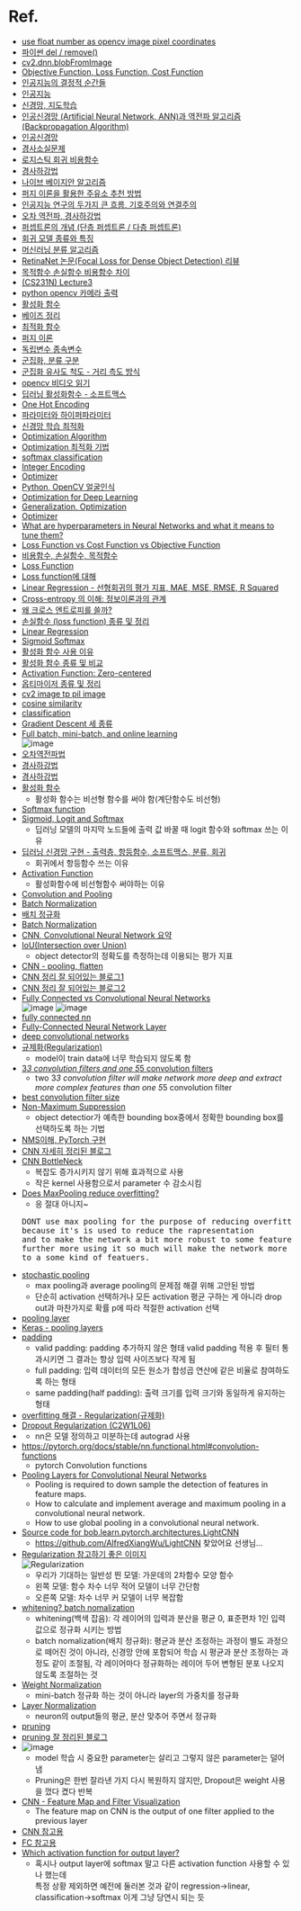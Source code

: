 Ref.
===

- [use float number as opencv image pixel coordinates](https://stackoverflow.com/questions/58991754/how-to-use-float-number-as-opencv-image-pixel-coordinates)  
- [파이썬 del / remove()](https://ooyoung.tistory.com/49)
- [cv2.dnn.blobFromImage](https://www.inflearn.com/questions/29011)
- [Objective Function, Loss Function, Cost Function](https://ganghee-lee.tistory.com/28)
- [인공지능의 결정적 순간들](https://www.letr.ai/explore/story-20211105-1)
- [인공지능](https://gracefulprograming.tistory.com/99)
- [신경망, 지도학습](https://damio.tistory.com/1?category=1172751)
- [인공신경망 (Artificial Neural Network, ANN)과 역전파 알고리즘 (Backpropagation Algorithm)](https://untitledtblog.tistory.com/141)
- [인공신경망](https://brunch.co.kr/@gdhan/6)
- [경사소실문제](http://cbjsena.blogspot.com/2018/12/blog-post_25.html)
- [로지스틱 회귀 비용함수](https://damio.tistory.com/6)
- [경사하강법](https://damio.tistory.com/7)
- [나이브 베이지안 알고리즘](https://namu.wiki/w/%EB%82%98%EC%9D%B4%EB%B8%8C%20%EB%B2%A0%EC%9D%B4%EC%A7%80%EC%95%88%20%EC%95%8C%EA%B3%A0%EB%A6%AC%EC%A6%98)
- [퍼지 이론을 활용한 주유소 추천 방법](https://www.mrlatte.net/blog/2019/12/29/gas-station-recommendation-method-using-fuzzy.html)  
- [인공지능 연구의 두가지 큰 흐름, 기호주의와 연결주의](https://6u2ni.tistory.com/36)  
- [오차 역전파, 경사하강법](https://sacko.tistory.com/19)  
- [퍼셉트론의 개념 (단층 퍼셉트론 / 다층 퍼셉트론)](https://0-sunny.tistory.com/72)  
- [회귀 모델 종류와 특징](https://brunch.co.kr/@gimmesilver/38)  
- [머신러닝 분류 알고리즘](https://iphoong.tistory.com/6)  
- [RetinaNet 논문(Focal Loss for Dense Object Detection) 리뷰](https://herbwood.tistory.com/19)  
- [목적함수 손실함수 비용함수 차이](https://velog.io/@eunice123/%EB%AA%A9%EC%A0%81%ED%95%A8%EC%88%98-%EC%86%90%EC%8B%A4%ED%95%A8%EC%88%98-%EB%B9%84%EC%9A%A9%ED%95%A8%EC%88%98-%EC%B0%A8%EC%9D%B4)  
- [(CS231N) Lecture3](https://sangminwoo.github.io/2019-02-13-cs231n-lecture3/)  
- [python opencv 카메라 출력](https://076923.github.io/posts/Python-opencv-2/)  
- [활성화 함수](https://blog.naver.com/jaeyoon_95/222300238922)  
- [베이즈 정리](https://angeloyeo.github.io/2020/01/09/Bayes_rule.html)  
- [최적화 함수](https://blog.naver.com/jaeyoon_95/222309856345)  
- [퍼지 이론](https://happy8earth.tistory.com/501)  
- [독립변수 종속변수](https://jesuisjavert.github.io/2021/01/06/machinelearning-python3/)  
- [군집화, 분류 구분](https://jjeongil.tistory.com/389)  
- [군집화 유사도 척도 - 거리 측도 방식](https://yu1moo.tistory.com/entry/%EA%B5%B0%EC%A7%91%ED%99%94-Clustering)  
- [opencv 비디오 읽기](https://zzsza.github.io/data/2018/01/23/opencv-1/)  
- [딥러닝 활성화함수 - 소프트맥스](https://gooopy.tistory.com/53)  
- [One Hot Encoding](https://wikidocs.net/22647)  
- [파라미터와 하이퍼파라미터](https://bkshin.tistory.com/entry/%EB%A8%B8%EC%8B%A0%EB%9F%AC%EB%8B%9D-13-%ED%8C%8C%EB%9D%BC%EB%AF%B8%ED%84%B0Parameter%EC%99%80-%ED%95%98%EC%9D%B4%ED%8D%BC-%ED%8C%8C%EB%9D%BC%EB%AF%B8%ED%84%B0Hyper-parameter)  
- [신경망 학습 최적화](https://sacko.tistory.com/42)  
- [Optimization Algorithm](https://velog.io/@minjung-s/Optimization-Algorithm)  
- [Optimization 최적화 기법](https://my-coding-footprints.tistory.com/101)  
- [softmax classification](https://at0z.tistory.com/31)  
- [Integer Encoding](https://velog.io/@ganta/%EC%A0%95%EC%88%98-%EC%9D%B8%EC%BD%94%EB%94%A9Integer-Encoding)  
- [Optimizer](https://gomguard.tistory.com/187)  
- [Python, OpenCV 얼굴인식](https://velog.io/@sidcode/Python-OpenCV-%EC%96%BC%EA%B5%B4%EC%9D%B8%EC%8B%9D)  
- [Optimization for Deep Learning](https://sonsnotation.blogspot.com/2020/11/6-optimization-for-deep-learning.html)  
- [Generalization, Optimization](https://yongku.tistory.com/entry/%EB%94%A5%EB%9F%AC%EB%8B%9D%EA%B3%BC-%EB%A8%B8%EC%8B%A0%EB%9F%AC%EB%8B%9D-%EC%9D%BC%EB%B0%98%ED%99%94Generalization%EC%99%80-%EC%B5%9C%EC%A0%81%ED%99%94Optimization)  
- [Optimizer](https://heeya-stupidbutstudying.tistory.com/37)  
- [What are hyperparameters in Neural Networks and what it means to tune them?](https://www.quora.com/What-are-hyperparameters-in-Neural-Networks-and-what-it-means-to-tune-them)  
- [Loss Function vs Cost Function vs Objective Function](https://ggodong.tistory.com/15)  
- [비용함수, 손실함수, 목적함수](https://velog.io/@regista/%EB%B9%84%EC%9A%A9%ED%95%A8%EC%88%98Cost-Function-%EC%86%90%EC%8B%A4%ED%95%A8%EC%88%98Loss-function-%EB%AA%A9%EC%A0%81%ED%95%A8%EC%88%98Objective-Function-Ai-tech)  
- [Loss Function](https://needjarvis.tistory.com/567)  
- [Loss function에 대해](https://blog.naver.com/PostView.naver?blogId=vail131&logNo=222476383104)  
- [Linear Regression - 선형회귀의 평가 지표, MAE, MSE, RMSE, R Squared](https://velog.io/@dlskawns/Linear-Regression-%EC%84%A0%ED%98%95%ED%9A%8C%EA%B7%80%EC%9D%98-%ED%8F%89%EA%B0%80-%EC%A7%80%ED%91%9C-MAE-MSE-RMSE-R-Squared-%EC%A0%95%EB%A6%AC)  
- [Cross-entropy 의 이해: 정보이론과의 관계](https://3months.tistory.com/436)  
- [왜 크로스 엔트로피를 쓸까?](https://theeluwin.postype.com/post/6080524)  
- [손실함수 (loss function) 종류 및 정리](https://didu-story.tistory.com/27)  
- [Linear Regression](https://ko.d2l.ai/chapter_deep-learning-basics/linear-regression.html)  
- [Sigmoid Softmax](https://feel0804.tistory.com/6)  
- [활성화 함수 사용 이유](https://ganghee-lee.tistory.com/30)  
- [활성화 함수 종류 및 비교](https://m.blog.naver.com/PostView.naver?isHttpsRedirect=true&blogId=handuelly&logNo=221824080339)  
- [Activation Function: Zero-centered](https://sykflyinginthesky.tistory.com/8)  
- [옵티마이저 종류 및 정리](https://ganghee-lee.tistory.com/24)  
- [cv2 image tp pil image](https://bskyvision.com/1170)  
- [cosine similarity](https://bkshin.tistory.com/entry/NLP-8-%EB%AC%B8%EC%84%9C-%EC%9C%A0%EC%82%AC%EB%8F%84-%EC%B8%A1%EC%A0%95-%EC%BD%94%EC%82%AC%EC%9D%B8-%EC%9C%A0%EC%82%AC%EB%8F%84)  
- [classification](https://yjoo0913.tistory.com/12)  
- [Gradient Descent 세 종류](https://velog.io/@crosstar1228/MLGradient-Descent-%EC%9D%98-%EC%84%B8-%EC%A2%85%EB%A5%98Batch-Stochastic-Mini-Batch)  
- [Full batch, mini-batch, and online learning](https://www.kaggle.com/residentmario/full-batch-mini-batch-and-online-learning/notebook)  
![image](https://user-images.githubusercontent.com/50016477/158554853-901f508d-20ec-4c01-8979-0f8ccfd0d79c.png)  
- [오차역전파법](https://amber-chaeeunk.tistory.com/18)  
- [경사하강법](https://velog.io/@zeen263/Week-2-2-%EA%B2%BD%EC%82%AC-%ED%95%98%EA%B0%95%EB%B2%95)  
- [경사하강법](https://angeloyeo.github.io/2020/08/16/gradient_descent.html)  
- [활성화 함수](https://wikidocs.net/60683)  
  - 활성화 함수는 비선형 함수를 써야 함(계단함수도 비선형)  
- [Softmax function](https://syj9700.tistory.com/38)  
- [Sigmoid, Logit and Softmax](https://chacha95.github.io/2019-04-04-logit/)  
  - 딥러닝 모델의 마지막 노드들에 출력 값 바꿀 때 logit 함수와 softmax 쓰는 이유  
- [딥러닝 신경망 구현 - 출력층, 항등함수, 소프트맥스, 분류, 회귀](https://yaneodoo2.tistory.com/entry/05-%EB%94%A5%EB%9F%AC%EB%8B%9D-%EC%8B%A0%EA%B2%BD%EB%A7%9D-%EA%B5%AC%ED%98%84-%EA%B8%B0%EC%B4%88%EC%9D%98-%EB%AA%A8%EB%93%A0-%EA%B2%83)  
  - 회귀에서 항등함수 쓰는 이유  
- [Activation Function](https://junstar92.tistory.com/122)  
  - 활성화함수에 비선형함수 써야하는 이유  
- [Convolution and Pooling](https://wikidocs.net/62306)  
- [Batch Normalization](https://eehoeskrap.tistory.com/430)  
- [배치 정규화](https://sacko.tistory.com/44)  
- [Batch Normalization](http://funmv2013.blogspot.com/2016/09/batch-normalization.html)  
- [CNN, Convolutional Neural Network 요약](http://taewan.kim/post/cnn/)  
- [IoU(Intersection over Union)](https://deep-learning-study.tistory.com/402)  
  - object detector의 정확도를 측정하는데 이용되는 평가 지표  
- [CNN - pooling, flatten](https://hwanine.github.io/ai/CNN2/)  
- [CNN 정리 잘 되어있는 블로그1](https://dhhwang89.tistory.com/89)  
- [CNN 정리 잘 되어있는 블로그2](https://towardsdatascience.com/applied-deep-learning-part-4-convolutional-neural-networks-584bc134c1e2)  
- [Fully Connected vs Convolutional Neural Networks](https://medium.com/swlh/fully-connected-vs-convolutional-neural-networks-813ca7bc6ee5)  
![image](https://user-images.githubusercontent.com/50016477/159254652-43024cf5-22a8-4bfa-bf38-65f0f184898d.png)
![image](https://user-images.githubusercontent.com/50016477/159254725-7ee019e7-f924-44a8-b472-941a2f22f21b.png)
- [fully connected nn](https://deeplearningmath.org/general-fully-connected-neural-networks.html)  
- [Fully-Connected Neural Network Layer](https://www.gabormelli.com/RKB/Fully-Connected_Neural_Network_Layer)  
- [deep convolutional networks](http://neuralnetworksanddeeplearning.com/chap6.html)  
- [규제화(Regularization)](https://gilbertlim.github.io/machine%20learning/ml_regulation/)  
  - model이 train data에 너무 학습되지 않도록 함  
- [3*3 convolution filters and one 5*5 convolution filters](https://stackoverflow.com/questions/51015834/in-deep-learning-whats-difference-between-two-33-convolution-filters-and-one-5)  
  - two 3*3 convolution filter will make network more deep and extract more complex features than one 5*5 convolution filter  
- [best convolution filter size](https://nittaku.tistory.com/266)  
- [Non-Maximum Suppression](https://naknaklee.github.io/etc/2021/03/08/NMS/)  
  - object detectior가 예측한 bounding box중에서 정확한 bounding box를 선택하도록 하는 기법  
- [NMS이해, PyTorch 구현](https://deep-learning-study.tistory.com/403)  
- [CNN 자세히 정리된 블로그](https://data-scientist-brian-kim.tistory.com/86)  
- [CNN BottleNeck](https://coding-yoon.tistory.com/116)  
  - 복잡도 증가시키지 않기 위해 효과적으로 사용  
  - 작은 kernel 사용함으로서 parameter 수 감소시킴  
- [Does MaxPooling reduce overfitting?](https://stackoverflow.com/questions/59717290/does-maxpooling-reduce-overfitting)  
  - 응 절대 아니지~  
  <pre>DONT use max pooling for the purpose of reducing overfitting 
  because it's is used to reduce the rapresentation 
  and to make the network a bit more robust to some features, 
  further more using it so much will make the network more and more robust 
  to a some kind of featuers.</pre>  
- [stochastic pooling](https://blog.naver.com/laonple/220830178487)  
  - max pooling과 average pooling의 문제점 해결 위해 고안된 방법  
  - 단순히 activation 선택하거나 모든 activation 평균 구하는 게 아니라 drop out과 마찬가지로 확률 p에 따라 적절한 activation 선택  
- [pooling layer](https://kevinthegrey.tistory.com/142)  
- [Keras - pooling layers](https://keras.io/api/layers/pooling_layers/)  
- [padding](https://ardino.tistory.com/40)  
  - valid padding: padding 추가하지 않은 형태
    valid padding 적용 후 필터 통과시키면 그 결과는 항상 입력 사이즈보다 작게 됨  
  - full padding: 입력 데이터의 모든 원소가 합성곱 연산에 같은 비율로 참여하도록 하는 형태
  - same padding(half padding): 출력 크기를 입력 크기와 동일하게 유지하는 형태  
- [overfitting 해결 - Regularization(규제화)](https://warm-uk.tistory.com/51)  
- [Dropout Regularization (C2W1L06)](https://www.youtube.com/watch?v=D8PJAL-MZv8)  
- [](https://tutorials.pytorch.kr/beginner/blitz/neural_networks_tutorial.html)  
  - nn은 모델 정의하고 미분하는데 autograd 사용  
- https://pytorch.org/docs/stable/nn.functional.html#convolution-functions  
  - pytorch Convolution functions  
- [Pooling Layers for Convolutional Neural Networks](https://machinelearningmastery.com/pooling-layers-for-convolutional-neural-networks/)  
  - Pooling is required to down sample the detection of features in feature maps.  
  - How to calculate and implement average and maximum pooling in a convolutional neural network.  
  - How to use global pooling in a convolutional neural network.  
- [Source code for bob.learn.pytorch.architectures.LightCNN](https://www.idiap.ch/software/bob/docs/bob/bob.learn.pytorch/stable/_modules/bob/learn/pytorch/architectures/LightCNN.html)  
  - https://github.com/AlfredXiangWu/LightCNN 찾았어요 선생님...
- [Regularization 참고하기 좋은 이미지](https://22-22.tistory.com/39)  
![Regularization](https://img1.daumcdn.net/thumb/R1280x0/?scode=mtistory2&fname=https%3A%2F%2Fblog.kakaocdn.net%2Fdn%2FpN9NC%2FbtqEnho9edo%2FrzOpxkMICg9civFvYwWW3K%2Fimg.png)  
  - 우리가 기대하는 일반성 띈 모델: 가운데의 2차함수 모양 함수  
  - 왼쪽 모델: 함수 차수 너무 적어 모델이 너무 간단함  
  - 오른쪽 모델: 차수 너무 커 모델이 너무 복잡함  
- [whitening? batch nomalization](https://eehoeskrap.tistory.com/430)  
  - whitening(백색 잡음): 각 레이어의 입력과 분산을 평균 0, 표준편차 1인 입력 값으로 정규화 시키는 방법  
  - batch nomalization(배치 정규화): 평균과 분산 조정하는 과정이 별도 과정으로 떼어진 것이 아니라, 신경망 안에 포함되어 학습 시 평균과 분산 조정하는 과정도 같이 조절됨, 각 레이어마다 정규화하는 레이어 두어 변형된 분포 나오지 않도록 조절하는 것  
- [Weight Normalization](https://subinium.github.io/introduction-to-normalization/)  
  - mini-batch 정규화 하는 것이 아니라 layer의 가중치를 정규화  
- [Layer Normalization](https://jeongukjae.github.io/posts/layer-normalization/)  
  - neuron의 output들의 평균, 분산 맞추어 주면서 정규화  
- [pruning](https://velog.io/@ganta/Pruning)  
- [pruning 잘 정리된 블로그](https://blogik.netlify.app/BoostCamp/U_stage/45_pruning/)  
- ![image](https://user-images.githubusercontent.com/50016477/159390974-127014d4-4f4f-42a3-8bde-2de1b9d867fe.png)  
  - model 학습 시 중요한 parameter는 살리고 그렇지 않은 parameter는 덜어냄  
  - Pruning은 한번 잘라낸 가지 다시 복원하지 않지만, Dropout은 weight 사용을 껐다 켰다 반복  
- [CNN - Feature Map and Filter Visualization](https://towardsdatascience.com/convolutional-neural-network-feature-map-and-filter-visualization-f75012a5a49c)  
  - The feature map on CNN is the output of one filter applied to the previous layer  
- [CNN 참고용](https://keeper.tistory.com/5)  
- [FC 참고용](https://velog.io/@jaehyeong/%ED%95%A9%EC%84%B1%EA%B3%B1-%EC%8B%A0%EA%B2%BD%EB%A7%9DConvNet-Convolutional-Neural-Network)  
- [Which activation function for output layer?](https://stats.stackexchange.com/questions/218542/which-activation-function-for-output-layer)  
  - 혹시나 output layer에 softmax 말고 다른 activation function 사용할 수 있나 했는데  
    특정 상황 제외하면 예전에 둘러본 것과 같이 regression->linear, classification->softmax 이게 그냥 당연시 되는 듯  
